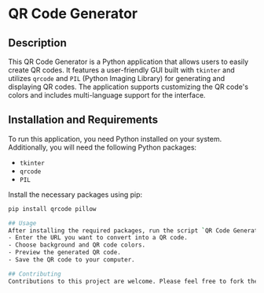 # QR Code Generator

## Description
This QR Code Generator is a Python application that allows users to easily create QR codes. It features a user-friendly GUI built with `tkinter` and utilizes `qrcode` and `PIL` (Python Imaging Library) for generating and displaying QR codes. The application supports customizing the QR code's colors and includes multi-language support for the interface.

## Installation and Requirements
To run this application, you need Python installed on your system. Additionally, you will need the following Python packages:
- `tkinter`
- `qrcode`
- `PIL`

Install the necessary packages using pip:
```bash
pip install qrcode pillow

## Usage
After installing the required packages, run the script `QR Code Generator.py`. The application will open a window where you can:
- Enter the URL you want to convert into a QR code.
- Choose background and QR code colors.
- Preview the generated QR code.
- Save the QR code to your computer.

## Contributing
Contributions to this project are welcome. Please feel free to fork the repository, make your changes, and submit a pull request.
